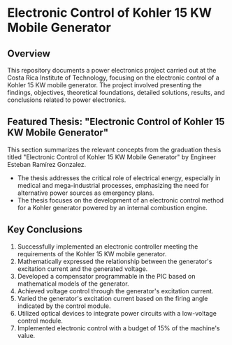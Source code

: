 # Electronic Control of Kohler 15 KW Mobile Generator

## Overview

This repository documents a power electronics project carried out at the Costa Rica Institute of Technology, focusing on the electronic control of a Kohler 15 KW mobile generator. The project involved presenting the findings, objectives, theoretical foundations, detailed solutions, results, and conclusions related to power electronics.


## Featured Thesis: "Electronic Control of Kohler 15 KW Mobile Generator"

This section summarizes the relevant concepts from the graduation thesis titled "Electronic Control of Kohler 15 KW Mobile Generator" by Engineer Esteban Ramírez Gonzalez.

- The thesis addresses the critical role of electrical energy, especially in medical and mega-industrial processes, emphasizing the need for alternative power sources as emergency plans.
- The thesis focuses on the development of an electronic control method for a Kohler generator powered by an internal combustion engine.

## Key Conclusions

1. Successfully implemented an electronic controller meeting the requirements of the Kohler 15 KW mobile generator.
2. Mathematically expressed the relationship between the generator's excitation current and the generated voltage.
3. Developed a compensator programmable in the PIC based on mathematical models of the generator.
4. Achieved voltage control through the generator's excitation current.
5. Varied the generator's excitation current based on the firing angle indicated by the control module.
6. Utilized optical devices to integrate power circuits with a low-voltage control module.
7. Implemented electronic control with a budget of 15% of the machine's value.
